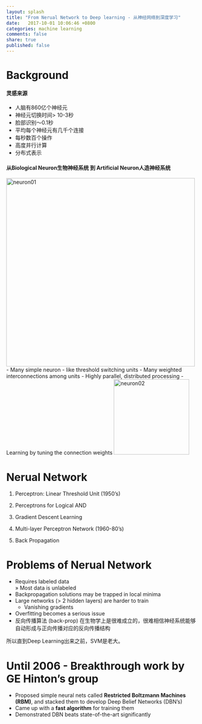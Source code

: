 ```yaml
---
layout: splash
title: "From Nerual Network to Deep learning - 从神经网络到深度学习"
date:   2017-10-01 10:06:46 +0800
categories: machine learning
comments: false
share: true
published: false
---
```


# Background
#### 灵感来源
- 人脑有860亿个神经元
- 神经元切换时间> 10-3秒
- 脸部识别〜0.1秒
- 平均每个神经元有几千个连接
- 每秒数百个操作
- 高度并行计算
- 分布式表示

#### 从Biological Neuron生物神经系统 到 Artificial Neuron人造神经系统
<img src="{{ site.baseurl }}/img/machinelearning/neuron01.png" alt="neuron01" style="width: 500px;"/>  
- Many simple neuron - like threshold switching units
- Many weighted interconnections among units
- Highly parallel, distributed processing
- Learning by tuning the connection weights   
<img src="{{ site.baseurl }}/img/machinelearning/neuron02.png" alt="neuron02" style="width: 200px;"/>  

# Nerual Network
1. Perceptron: Linear Threshold Unit (1950’s)

2. Perceptrons for Logical AND

3. Gradient Descent Learning

4. Multi-layer Perceptron Network (1960-80’s)

5. Back Propagation

# Problems of Nerual Network
- Requires labeled data     
    » Most data is unlabeled
- Backpropagation solutions may be trapped in local minima
- Large networks (> 2 hidden layers) are harder to train 
    - Vanishing gradients
- Overfitting becomes a serious issue
- 反向传播算法 (back-prop) 在生物学上是很难成立的，很难相信神经系统能够自动形成与正向传播对应的反向传播结构

所以直到Deep Learning出来之前，SVM是老大。

# Until 2006 - Breakthrough work by GE Hinton’s group
- Proposed simple neural nets called **Restricted Boltzmann Machines (RBM)**, and stacked them to develop Deep Belief Networks (DBN’s)
- Came up with a **fast algorithm** for training them
- Demonstrated DBN beats state-of-the-art significantly

